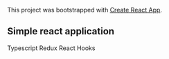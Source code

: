 This project was bootstrapped with [Create React App](https://github.com/facebook/create-react-app).

## Simple react application

Typescript
Redux
React Hooks

